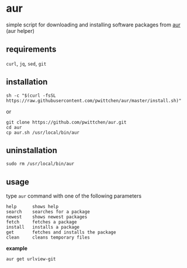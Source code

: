 aur
===
simple script for downloading and installing software packages from [aur](https://aur.archlinux.org/) (aur helper)

requirements
------------
`curl`, `jq`, `sed`, `git`

installation
------------

```
sh -c "$(curl -fsSL https://raw.githubusercontent.com/pwittchen/aur/master/install.sh)"
```

or

```
git clone https://github.com/pwittchen/aur.git
cd aur
cp aur.sh /usr/local/bin/aur
```

uninstallation
--------------

```
sudo rm /usr/local/bin/aur
```

usage
-----

type `aur` command with one of the following parameters

```
help      shows help
search    searches for a package
newest    shows newest packages
fetch     fetches a package
install   installs a package
get       fetches and installs the package
clean     cleans temporary files
```

**example**

```
aur get urlview-git
```

